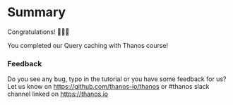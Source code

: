 # Summary

Congratulations! 🎉🎉🎉

You completed our Query caching with Thanos course!

### Feedback

Do you see any bug, typo in the tutorial or you have some feedback for us?
Let us know on https://github.com/thanos-io/thanos or #thanos slack channel linked on https://thanos.io
